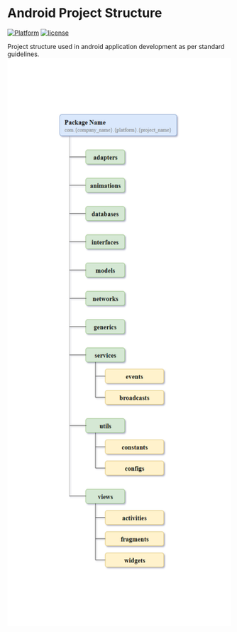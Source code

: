 # Android Project Structure

[![Platform](https://img.shields.io/badge/platform-android-yellow.svg)]()
[![license](https://img.shields.io/github/license/mashape/apistatus.svg?maxAge=2592000)](/LICENSE.md)

Project structure used in android application development as per standard guidelines.
<img src="https://github.com/Onkarn92/AndroidProjectStructure/blob/master/resources/Project_Structure.png" width="720" height="1280">
